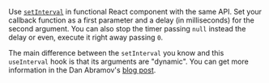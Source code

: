 Use [`setInterval`](https://developer.mozilla.org/en-US/docs/Web/API/WindowOrWorkerGlobalScope/setInterval) in functional React component with the same API.
Set your callback function as a first parameter and a delay (in milliseconds) for the second argument. You can also stop the timer passing `null` instead the delay or even, execute it right away passing `0`.

The main difference between the `setInterval` you know and this `useInterval` hook is that its arguments are "dynamic". You can get more information in the Dan Abramov's [blog post](https://overreacted.io/making-setinterval-declarative-with-react-hooks/).
